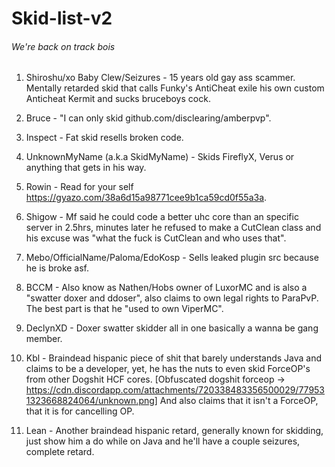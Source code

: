 # Skid-list-v2
###### We're back on track bois


1. Shiroshu/xo Baby Clew/Seizures - 15 years old gay ass scammer. Mentally retarded skid that calls Funky's AntiCheat exile his own custom Anticheat Kermit and sucks bruceboys cock.

2. Bruce - "I can only skid github.com/disclearing/amberpvp".

3. Inspect - Fat skid resells broken code.

4. UnknownMyName (a.k.a SkidMyName) - Skids FireflyX, Verus or anything that gets in his way.

5. Rowin - Read for your self https://gyazo.com/38a6d15a98771cee9b1ca59cd0f55a3a.

6. Shigow - Mf said he could code a better uhc core than an specific server in 2.5hrs, minutes later he refused to make a CutClean class and his excuse was "what the fuck is CutClean and who uses that".

7. Mebo/OfficialName/Paloma/EdoKosp - Sells leaked plugin src because he is broke asf.

8. BCCM - Also know as Nathen/Hobs owner of LuxorMC and is also a "swatter doxer and ddoser", also claims to own legal rights to ParaPvP. The best part is that he "used to own ViperMC".

9. DeclynXD - Doxer swatter skidder all in one basically a wanna be gang member.

10. Kbl - Braindead hispanic piece of shit that barely understands Java and claims to be a developer, yet, he has the nuts to even skid ForceOP's from other Dogshit HCF cores. [Obfuscated dogshit forceop -> https://cdn.discordapp.com/attachments/720338483356500029/779531323668824064/unknown.png] And also claims that it isn't a ForceOP, that it is for cancelling OP.

11. Lean - Another braindead hispanic retard, generally known for skidding, just show him a do while on Java and he'll have a couple seizures, complete retard.
